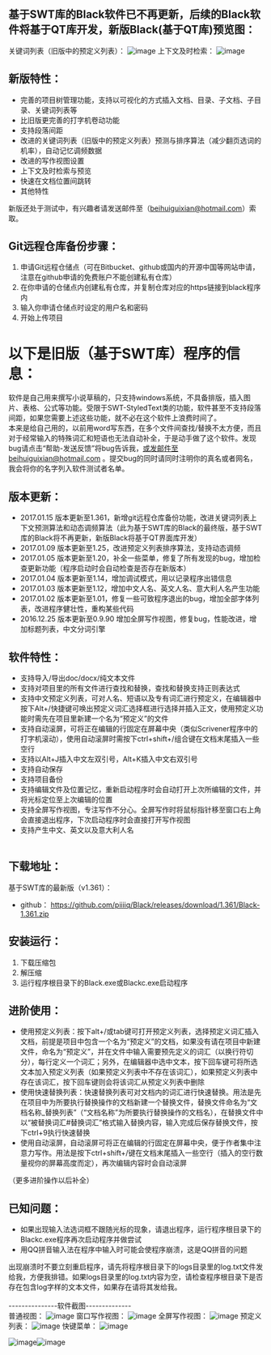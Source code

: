 基于SWT库的Black软件已不再更新，后续的Black软件将基于QT库开发，新版Black(基于QT库)预览图：<br>
------------
关键词列表（旧版中的预定义列表）：
![image](https://github.com/piiiiq/Black/blob/master/images/blackQT.PNG)
上下文及时检索：
![image](https://github.com/piiiiq/Black/blob/master/images/blackQTKeywords.PNG)

新版特性：<br>
-------
* 完善的项目树管理功能，支持以可视化的方式插入文档、目录、子文档、子目录、关键词列表等
* 比旧版更完善的打字机卷动功能
* 支持段落间距
* 改进的关键词列表（旧版中的预定义列表）预测与排序算法（减少翻页选词的机率），自动记忆调频数据
* 改进的写作视图设置
* 上下文及时检索与预览
* 快速在文档位置间跳转
* 其他特性

新版还处于测试中，有兴趣者请发送邮件至（beihuiguixian@hotmail.com）索取。

Git远程仓库备份步骤：<br>
------
1. 申请Git远程仓储点（可在Bitbucket、github或国内的开源中国等网站申请，注意在github申请的免费账户不能创建私有仓库）
2. 在你申请的仓储点内创建私有仓库，并复制仓库对应的https链接到black程序内
3. 输入你申请仓储点时设定的用户名和密码
4. 开始上传项目

以下是旧版（基于SWT库）程序的信息：<br>
==========
软件是自己用来撰写小说草稿的，只支持windows系统，不具备排版，插入图片、表格、公式等功能。受限于SWT-StyledText类的功能，软件甚至不支持段落间距，如果您需要上述这些功能，就不必在这个软件上浪费时间了。<br>
本来是给自己用的，以前用word写东西，在多个文件间查找/替换不太方便，而且对于经常输入的特殊词汇和短语也无法自动补全，于是动手做了这个软件。发现bug请点击“帮助-发送反馈”将bug告诉我，或发邮件至beihuiguixian@hotmail.com 。提交bug的同时请同时注明你的真名或者网名，我会将你的名字列入软件测试者名单。<br>

版本更新：<br>
-------------
* 2017.01.15 版本更新至1.361，新增git远程仓库备份功能，改进关键词列表上下文预测算法和动态调频算法（此为基于SWT库的Black的最终版，基于SWT库的Black将不再更新，新版Black将基于QT界面库开发）
* 2017.01.09 版本更新至1.25，改进预定义列表排序算法，支持动态调频
* 2017.01.05 版本更新至1.20，补全一些菜单，修复了所有发现的bug，增加检查更新功能（程序启动时会自动检查是否存在新版本）
* 2017.01.04 版本更新至1.14，增加调试模式，用以记录程序出错信息
* 2017.01.03 版本更新至1.12，增加中文人名、英文人名、意大利人名产生功能
* 2017.01.02 版本更新至1.01，修复一些可致程序退出的bug，增加全部字体列表，改进程序健壮性，重构某些代码
* 2016.12.25 版本更新至0.9.90 增加全屏写作视图，修复bug，性能改进，增加标题列表，中文分词引擎

软件特性：<br>
-------
* 支持导入/导出doc/docx/纯文本文件
* 支持对项目里的所有文件进行查找和替换，查找和替换支持正则表达式<br>
* 支持中文预定义列表，可对人名、短语以及专有词汇进行预定义，在编辑器中按下Alt+/快捷键可唤出预定义词汇选择框进行选择并插入正文，使用预定义功能时需先在项目里新建一个名为“预定义”的文件<br>
* 支持自动滚屏，可将正在编辑的行固定在屏幕中央（类似Scrivener程序中的打字机滚动），使用自动滚屏时需按下ctrl+shift+/组合键在文档末尾插入一些空行<br>
* 支持以Alt+J插入中文左双引号，Alt+K插入中文右双引号<br>
* 支持自动保存<br>
* 支持项目备份<br>
* 支持编辑文件及位置记忆，重新启动程序时会自动打开上次所编辑的文件，并将光标定位至上次编辑的位置<br>
* 支持全屏写作视图，专注写作不分心。全屏写作时将鼠标指针移至窗口右上角会直接退出程序，下次启动程序时会直接打开写作视图<br>
* 支持产生中文、英文以及意大利人名<br><br>


下载地址：<br>
------------------------
基于SWT库的最新版（v1.361）：
* github： https://github.com/piiiiq/Black/releases/download/1.361/Black-1.361.zip

安装运行：<br>
--------------------
1. 下载压缩包
2. 解压缩
3. 运行程序根目录下的Black.exe或Blackc.exe启动程序

进阶使用：<br>
------------------
* 使用预定义列表：按下alt+/或tab键可打开预定义列表，选择预定义词汇插入文档，前提是项目中包含一个名为“预定义”的文档，如果没有请在项目中新建文件，命名为“预定义”，并在文件中输入需要预先定义的词汇（以换行符切分），每行定义一个词汇；另外，在编辑器中选中文本，按下回车键可将所选文本加入预定义列表（如果预定义列表中不存在该词汇），如果预定义列表中存在该词汇，按下回车键则会将该词汇从预定义列表中删除
* 使用快速替换列表：快速替换列表可对文档内的词汇进行快速替换。用法是先在项目中为所要执行替换操作的文档新建一个替换文件，替换文件命名为“文档名称\_替换列表”（“文档名称”为所要执行替换操作的文档名），在替换文件中以“被替换词汇#替换词汇”格式输入替换内容，输入完成后保存替换文件，按下ctrl+9执行快速替换
* 使用自动滚屏，自动滚屏可将正在编辑的行固定在屏幕中央，便于作者集中注意力写作。用法是按下ctrl+shift+/键在文档末尾插入一些空行（插入的空行数量视你的屏幕高度而定），再次编辑内容时会自动滚屏

（更多进阶操作以后补全）

已知问题：<br>
-------------
* 如果出现输入法选词框不跟随光标的现象，请退出程序，运行程序根目录下的Blackc.exe程序再次启动程序并做尝试<br>
* 用QQ拼音输入法在程序中输入时可能会使程序崩溃，这是QQ拼音的问题<br>

出现崩溃时不要立刻重启程序，请先将程序根目录下的logs目录里的log.txt文件发给我，方便我排错。如果logs目录里的log.txt内容为空，请检查程序根目录下是否存在包含log字样的文本文件，如果存在请将其发给我。<br>
<br>
---------------软件截图--------------<br>
普通视图：
![image](https://github.com/piiiiq/Black/blob/master/images/new.PNG)
窗口写作视图：
![image](https://github.com/piiiiq/Black/blob/master/images/11.png)
全屏写作视图：
![image](https://github.com/piiiiq/Black/blob/master/images/1.PNG)
预定义列表：
![image](https://github.com/piiiiq/Black/blob/master/images/2.PNG)
快键菜单：
![image](https://github.com/piiiiq/Black/blob/master/images/3.PNG)

![image](https://github.com/piiiiq/Black/blob/master/images/4.jpg)![image](https://github.com/piiiiq/Black/blob/master/images/5.jpg)
